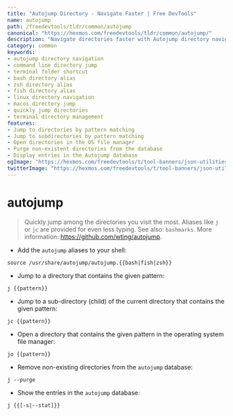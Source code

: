 ```yaml
---
title: "Autojump Directory - Navigate Faster | Free DevTools"
name: autojump
path: /freedevtools/tldr/common/autojump
canonical: "https://hexmos.com/freedevtools/tldr/common/autojump/"
description: "Navigate directories faster with Autojump directory navigation. Quickly jump to frequently used folders and purge old entries. Free online tool, no registration required."
category: common
keywords:
- autojump directory navigation
- command line directory jump
- terminal folder shortcut
- bash directory alias
- zsh directory alias
- fish directory alias
- linux directory navigation
- macos directory jump
- quickly jump directories
- terminal directory management
features:
- Jump to directories by pattern matching
- Jump to subdirectories by pattern matching
- Open directories in the OS file manager
- Purge non-existent directories from the database
- Display entries in the Autojump database
ogImage: "https://hexmos.com/freedevtools/t/tool-banners/json-utilities-banner.png"
twitterImage: "https://hexmos.com/freedevtools/t/tool-banners/json-utilities-banner.png"
---
```


# autojump

> Quickly jump among the directories you visit the most.
> Aliases like `j` or `jc` are provided for even less typing.
> See also: `bashmarks`.
> More information: <https://github.com/wting/autojump>.

- Add the `autojump` aliases to your shell:

`source /usr/share/autojump/autojump.{{bash|fish|zsh}}`

- Jump to a directory that contains the given pattern:

`j {{pattern}}`

- Jump to a sub-directory (child) of the current directory that contains the given pattern:

`jc {{pattern}}`

- Open a directory that contains the given pattern in the operating system file manager:

`jo {{pattern}}`

- Remove non-existing directories from the `autojump` database:

`j --purge`

- Show the entries in the `autojump` database:

`j {{[-s|--stat]}}`
